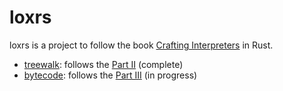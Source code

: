 # loxrs

loxrs is a project to follow the book [Crafting Interpreters](https://craftinginterpreters.com/) in Rust.

* [treewalk](./treewalk): follows the [Part II](https://craftinginterpreters.com/a-tree-walk-interpreter.html) (complete)
* [bytecode](./bytecode): follows the [Part III](https://craftinginterpreters.com/a-bytecode-virtual-machine.html) (in progress)

